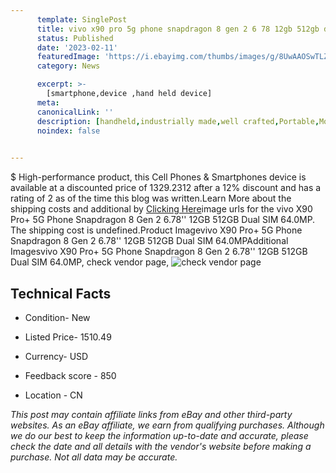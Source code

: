 ```yaml
---
      template: SinglePost
      title: vivo x90 pro 5g phone snapdragon 8 gen 2 6 78 12gb 512gb dual sim 64 0mp
      status: Published
      date: '2023-02-11'
      featuredImage: 'https://i.ebayimg.com/thumbs/images/g/8UwAAOSwTLZjfZBc/s-l225.jpg'
      category: News

      excerpt: >-
        [smartphone,device ,hand held device]
      meta:
      canonicalLink: ''
      description: [handheld,industrially made,well crafted,Portable,Mobile,Compact,Convenient,Lightweight,Maneuverable,Man-portable,Miniature,Carriable,Hand-held,Light,Holdable,Transportable,Mobile device,Pocket-sized,On-the-go,Wireless,Cordless,Compact size,Convenient size, smartphone,device ,hand held device]
      noindex: false

        
---
```

$
    High-performance product, this Cell Phones & Smartphones device is available at a discounted price of 1329.2312 after a 12% discount and has a rating of 2 as of the time this blog was written.Learn More about the shipping costs and additional by [Clicking Here](https://www.ebay.com/itm/325435506303?hash=item4bc577be7f%3Ag%3A8UwAAOSwTLZjfZBc&mkevt=1&mkcid=1&mkrid=711-53200-19255-0&campid=%253CePNCampaignId%253E&customid=%253CreferenceId%253E&toolid=10049)image urls for the vivo X90 Pro+ 5G Phone Snapdragon 8 Gen 2 6.78'' 12GB 512GB Dual SIM 64.0MP. The shipping cost is undefined.Product Imagevivo X90 Pro+ 5G Phone Snapdragon 8 Gen 2 6.78'' 12GB 512GB Dual SIM 64.0MPAdditional Imagesvivo X90 Pro+ 5G Phone Snapdragon 8 Gen 2 6.78'' 12GB 512GB Dual SIM 64.0MP, check vendor page, ![check vendor page](https://origin-galleryplus.ebayimg.com/ws/web/325435506303_2_0_1/225x225.jpg,https://origin-galleryplus.ebayimg.com/ws/web/325435506303_3_0_1/225x225.jpg,https://origin-galleryplus.ebayimg.com/ws/web/325435506303_4_0_1/225x225.jpg,https://origin-galleryplus.ebayimg.com/ws/web/325435506303_5_0_1/225x225.jpg,https://origin-galleryplus.ebayimg.com/ws/web/325435506303_6_0_1/225x225.jpg,https://origin-galleryplus.ebayimg.com/ws/web/325435506303_7_0_1/225x225.jpg)
    
    

 ## Technical Facts 



     
      

 - Condition- New 


      

 - Listed Price- 1510.49 


      

 - Currency- USD 


      

 - Feedback score - 850 


      

 - Location - CN 


      
      

 *_This post may contain affiliate links from eBay and other third-party websites. As an eBay affiliate, we earn from qualifying purchases. Although we do our best to keep the information up-to-date and accurate, please check the date and all details with the vendor's website before making a purchase. Not all data may be accurate._*



    
    
    
    
    